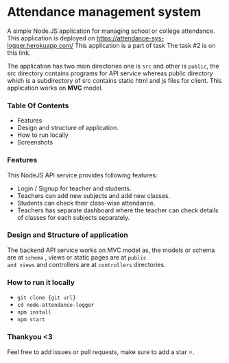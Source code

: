 # Attendance management system

A simple Node.JS application for managing school or college attendance.
This application is deployed on https://attendance-sys-logger.herokuapp.com/
This application is a part of task 
The task #2 is on this link.

The application has two main directories one is <code>src</code> and other is <code>public</code>, the src directory contains programs for API service whereas public directory which is a subdirectory of src contains static html and js files for client.
This application works on **MVC** model.

###  Table Of Contents
- Features
- Design and structure of application.
- How to run locally
- Screenshots

### Features
This NodeJS API service provides following features:

-  Login / Signup for teacher and students.
- Teachers can add new subjects and add new classes.
- Students can check their class-wise attendance.
- Teachers has separate dashboard where the teacher can check details of classes for each subjects separately.

### Design and Structure of application
The backend API service works on MVC model as, the models or schema are at <code>schema</code> , views or static pages are at <code>public and views</code> and controllers are at <code>controllers</code> directories.

### How to run it locally
- <code>git clone {git url}</code>
- <code>cd node-attendance-logger</code>
- <code>npm install</code>
- <code>npm start</code>

### Thankyou <3
Feel free to add issues or pull requests, make sure to add a star ⭐.
